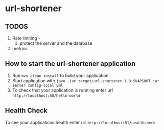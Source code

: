 # url-shortener

TODOS
---
1. Rate limiting -
   1. protect the server and the database
2. metrics

How to start the url-shortener application
---

1. Run `mvn clean install` to build your application
1. Start application with `java -jar target/url-shortener-1.0-SNAPSHOT.jar server config-local.yml`
1. To check that your application is running enter url `http://localhost:80/hello-world`

Health Check
---

To see your applications health enter url `http://localhost:81/healthcheck`
